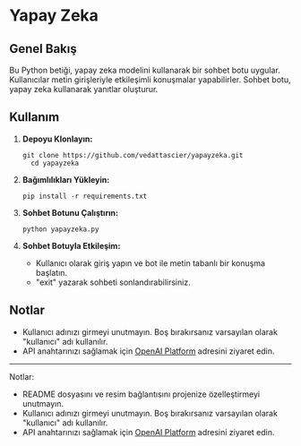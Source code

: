 
<!DOCTYPE html>
<html lang="tr">
<head>
  <meta charset="UTF-8">
  <meta name="viewport" content="width=device-width, initial-scale=1.0">
  
</head>
<body>

<h1>Yapay Zeka </h1>



<h2>Genel Bakış</h2>

<p>Bu Python betiği, yapay zeka modelini kullanarak bir sohbet botu uygular. Kullanıcılar metin girişleriyle etkileşimli konuşmalar yapabilirler. Sohbet botu, yapay zeka kullanarak yanıtlar oluşturur.</p>

<h2>Kullanım</h2>

<ol>
  <li><strong>Depoyu Klonlayın:</strong></li>
  <pre><code>git clone https://github.com/vedattascier/yapayzeka.git
  cd yapayzeka</code></pre>

  <li><strong>Bağımlılıkları Yükleyin:</strong></li>
  <pre><code>pip install -r requirements.txt</code></pre>

  <li><strong>Sohbet Botunu Çalıştırın:</strong></li>
  <pre><code>python yapayzeka.py</code></pre>

  <li><strong>Sohbet Botuyla Etkileşim:</strong></li>
  <ul>
    <li>Kullanıcı olarak giriş yapın ve bot ile metin tabanlı bir konuşma başlatın.</li>
    <li>"exit" yazarak sohbeti sonlandırabilirsiniz.</li>
  </ul>
</ol>

<h2>Notlar</h2>

<ul>
  <li>Kullanıcı adınızı girmeyi unutmayın. Boş bırakırsanız varsayılan olarak "kullanıcı" adı kullanılır.</li>
  <li>API anahtarınızı sağlamak için <a href="https://platform.openai.com/api-keys">OpenAI Platform</a> adresini ziyaret edin.</li>
</ul>

<hr>

<p>Notlar:</p>
<ul>
  <li>README dosyasını ve resim bağlantısını projenize özelleştirmeyi unutmayın.</li>
  <li>Kullanıcı adınızı girmeyi unutmayın. Boş bırakırsanız varsayılan olarak "kullanıcı" adı kullanılır.</li>
  <li>API anahtarınızı sağlamak için <a href="https://platform.openai.com/api-keys">OpenAI Platform</a> adresini ziyaret edin.</li>
</ul>

</body>
</html>

